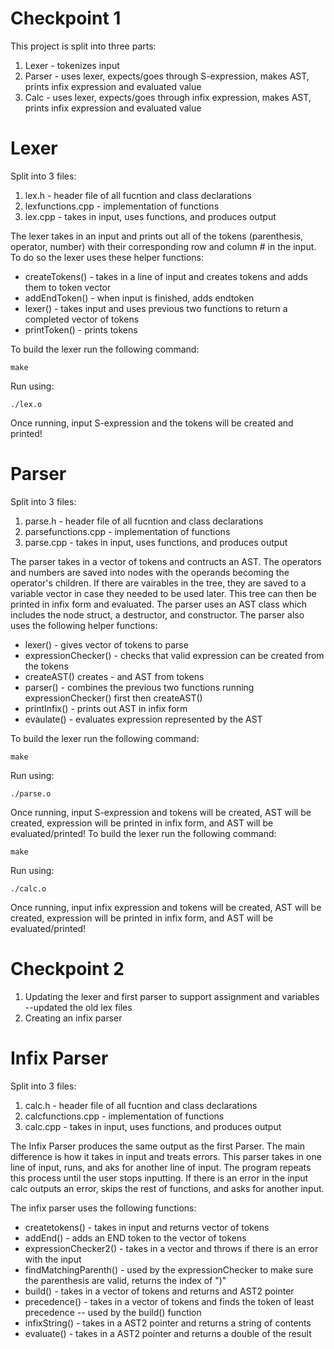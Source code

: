 # Checkpoint 1

This project is split into three parts:
1. Lexer - tokenizes input
2. Parser - uses lexer, expects/goes through S-expression, makes AST, prints infix expression and evaluated value
3. Calc - uses lexer, expects/goes through infix expression, makes AST, prints infix expression and evaluated value
   
# Lexer 
Split into 3 files:
1. lex.h - header file of all fucntion and class declarations
2. lexfunctions.cpp - implementation of functions
3. lex.cpp - takes in input, uses functions, and produces output

The lexer takes in an input and prints out all of the tokens (parenthesis, operator, number) with their corresponding row and column # in the input. To do so the lexer uses these helper functions:
- createTokens() - takes in a line of input and creates tokens and adds them to token vector
- addEndToken() - when input is finished, adds endtoken
- lexer() - takes input and uses previous two functions to return a completed vector of tokens
- printToken() - prints tokens

To build the lexer run the following command:
```
make
```
Run using:
```
./lex.o
```
Once running, input S-expression and the tokens will be created and printed!


# Parser 
Split into 3 files: 
1. parse.h - header file of all fucntion and class declarations
2. parsefunctions.cpp - implementation of functions
3. parse.cpp - takes in input, uses functions, and produces output
   
The parser takes in a vector of tokens and contructs an AST. The operators and numbers are saved into nodes with the operands becoming the operator's children. If there are vairables in the tree, they are saved to a variable vector in case they needed to be used later. This tree can then be printed in infix form and evaluated. The parser uses an AST class which includes the node struct, a destructor, and constructor. The parser also uses the following helper functions:

- lexer() - gives vector of tokens to parse
- expressionChecker() - checks that valid expression can be created from the tokens
- createAST() creates - and AST from tokens
- parser() - combines the previous two functions running expressionChecker() first then createAST()
- printInfix() - prints out AST in infix form
- evaulate() - evaluates expression represented by the AST

To build the lexer run the following command:
```
make
```
Run using:
```
./parse.o
```
Once running, input S-expression and tokens will be created, AST will be created, expression will be printed in infix form, and AST will be evaluated/printed!
To build the lexer run the following command:
```
make
```
Run using:
```
./calc.o
```
Once running, input infix expression and tokens will be created, AST will be created, expression will be printed in infix form, and AST will be evaluated/printed!

# Checkpoint 2 
1. Updating the lexer and first parser to support assignment and variables --updated the old lex files
2. Creating an infix parser

# Infix Parser
Split into 3 files:
1. calc.h - header file of all fucntion and class declarations
2. calcfunctions.cpp - implementation of functions
3. calc.cpp - takes in input, uses functions, and produces output

The Infix Parser produces the same output as the first Parser. The main difference is how it takes in input and treats errors. This parser takes in one line of input, runs, and aks for another line of input. The program repeats this process until the user stops inputting. If there is an error in the input calc outputs an error, skips the rest of functions, and asks for another input. 

The infix parser uses the following functions:
- createtokens() - takes in input and returns vector of tokens
- addEnd() - adds an END token to the vector of tokens
- expressionChecker2() - takes in a vector and throws if there is an error with the input
- findMatchingParenth() - used by the expressionChecker to make sure the parenthesis are valid, returns the index of ")"
- build() - takes in a vector of tokens and returns and AST2 pointer
- precedence() - takes in a vector of tokens and finds the token of least precedence -- used by the build() function
- infixString() - takes in a AST2 pointer and returns a string of contents
- evaluate() - takes in a AST2 pointer and returns a double of the result

